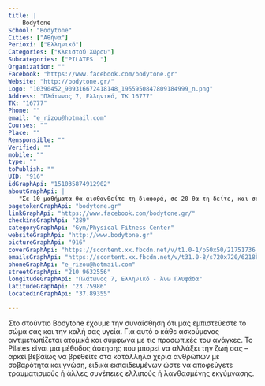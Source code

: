 ```yaml
---
title: |
    Bodytone
School: "Bodytone"
Cities: ["Αθήνα"]
Perioxi: ["Ελληνικό"]
Categories: ["Κλειστού Χώρου"]
Subcategories: ["PILATES  "]
Organization: ""
Facebook: "https://www.facebook.com/bodytone.gr"
Website: "http://bodytone.gr/"
Logo: "10390452_909316672418148_1955950847809184999_n.png"
Address: "Πλάτωνος 7, Ελληνικό, ΤΚ 16777"
TK: "16777"
Phone: ""
email: "e_rizou@hotmail.com"
Courses: ""
Place: ""
Rensponsible: ""
Verified: ""
mobile: ""
type: ""
toPublish: ""
UID: "916"
idGraphApi: "151035874912902"
aboutGraphApi: | 
   "Σε 10 μαθήματα θα αισθανθείτε τη διαφορά, σε 20 θα τη δείτε, και σε 30 θα έχετε αποκτήσει ένα καινούριο σώμα."
pagetokenGraphApi: "bodytone.gr"
linkGraphApi: "https://www.facebook.com/bodytone.gr/"
checkinsGraphApi: "289"
categoryGraphApi: "Gym/Physical Fitness Center"
websiteGraphApi: "http://www.bodytone.gr"
pictureGraphApi: "916"
coverGraphApi: "https://scontent.xx.fbcdn.net/v/t1.0-1/p50x50/21751736_1940810329268772_3004985123746374264_n.jpg?oh=3d1bee0d305578775b39236233802a75&amp;oe=5B048963"
emailsGraphApi: "https://scontent.xx.fbcdn.net/v/t31.0-8/s720x720/621881_530957830254036_1716389548_o.jpg?oh=fcac51a8bd25623afb5e92f61ab77418&amp;oe=5B4AC996"
phoneGraphApi: "e_rizou@hotmail.com"
streetGraphApi: "210 9632556"
longitudeGraphApi: "Πλάτωνος 7, Ελληνικό - Άνω Γλυφάδα"
latitudeGraphApi: "23.75986"
locatedinGraphApi: "37.89355"

---
```


Στο στούντιο Bodytone έχουμε την συναίσθηση ότι μας εμπιστεύεστε το σώμα σας και την καλή σας υγεία. Για αυτό ο κάθε ασκούμενος αντιμετωπίζεται ατομικά και σύμφωνα με τις προσωπικές του ανάγκες. Το Pilates είναι μια μέθοδος άσκησης που μπορεί να αλλάξει την ζωή σας – αρκεί βεβαίως να βρεθείτε στα κατάλληλα χέρια ανθρώπων με σοβαρότητα και γνώση, ειδικά εκπαιδευμένων ώστε να αποφεύγετε τραυματισμούς ή άλλες συνέπειες ελλιπούς ή λανθασμένης εκγύμνασης.

